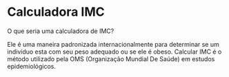 # Calculadora IMC

O que seria uma calculadora de IMC?

Ele é uma maneira padronizada internacionalmente para determinar se um indivíduo esta com seu peso adequado ou se ele é obeso. Calcular IMC é o método utilizado pela OMS (Organização Mundial De Saúde) em estudos epidemiológicos.
 
